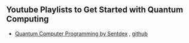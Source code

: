 ## Youtube Playlists to Get Started with Quantum Computing

- [Quantum Computer Programming by Sentdex](https://www.youtube.com/watch?v=aPCZcv-5qfA&list=PLQVvvaa0QuDc79w6NcGB0pnoJBgaKdfrW&index=2) , [github](https://github.com/Sentdex/QuantumComputing)

